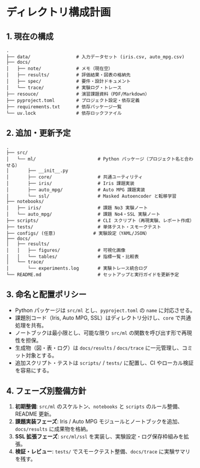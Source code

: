 # ディレクトリ構成計画

## 1. 現在の構成
```
.
├── data/                 # 入力データセット (iris.csv, auto_mpg.csv)
├── docs/
│   ├── note/             # メモ（現在空）
│   ├── results/          # 評価結果・図表の格納先
│   ├── spec/             # 要件・設計ドキュメント
│   └── trace/            # 実験ログ・トレース
├── resouce/              # 演習課題資料（PDF/Markdown）
├── pyproject.toml        # プロジェクト設定・依存定義
├── requirements.txt      # 依存パッケージ一覧
└── uv.lock               # 依存ロックファイル
```

## 2. 追加・更新予定
```
.
├── src/
│   └── ml/                       # Python パッケージ（プロジェクト名と合わせる）
│       ├── __init__.py
│       ├── core/                 # 共通ユーティリティ
│       ├── iris/                 # Iris 課題実装
│       ├── auto_mpg/             # Auto MPG 課題実装
│       └── ssl/                  # Masked Autoencoder と転移学習
├── notebooks/
│   ├── iris/                     # 課題 No3 実験ノート
│   └── auto_mpg/                 # 課題 No4・SSL 実験ノート
├── scripts/                      # CLI スクリプト（再現実験、レポート作成）
├── tests/                        # 単体テスト・スモークテスト
├── configs/ (任意)              # 実験設定（YAML/JSON）
├── docs/
│   ├── results/
│   │   ├── figures/              # 可視化画像
│   │   └── tables/               # 指標一覧・比較表
│   └── trace/
│       └── experiments.log       # 実験トレース統合ログ
└── README.md                     # セットアップと実行ガイドを更新予定
```

## 3. 命名と配置ポリシー
- Python パッケージは `src/ml` とし、`pyproject.toml` の `name` に対応させる。
- 課題別コード（Iris, Auto MPG, SSL）はディレクトリ分けし、`core` で共通処理を共有。
- ノートブックは最小限とし、可能な限り `src/ml` の関数を呼び出す形で再現性を担保。
- 生成物（図・表・ログ）は `docs/results` / `docs/trace` に一元管理し、コミット対象とする。
- 追加スクリプト・テストは `scripts/` / `tests/` に配置し、CI やローカル検証を容易にする。

## 4. フェーズ別整備方針
1. **初期整備**: `src/ml` のスケルトン、`notebooks` と `scripts` のルール整備、README 更新。
2. **課題実装フェーズ**: Iris / Auto MPG モジュールとノートブックを追加、`docs/results` に成果物を格納。
3. **SSL 拡張フェーズ**: `src/ml/ssl` を実装し、実験設定・ログ保存枠組みを拡張。
4. **検証・レビュー**: `tests/` でスモークテスト整備、`docs/trace` に実験サマリを残す。

